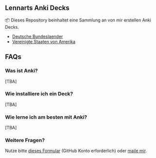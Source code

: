 ## Lennarts Anki Decks

:package: Dieses Repository beinhaltet eine Sammlung an von mir erstellen Anki Decks.

- [Deutsche Bundeslaender](https://github.com/loelschlaeger/ankidecks/tree/master/Bundesl%C3%A4nder)
- [Vereinigte Staaten von Amerika](https://github.com/loelschlaeger/ankidecks/tree/master/Vereinigte%20Staaten)

## FAQs

### Was ist Anki?

[TBA]

### Wie installiere ich ein Deck?

[TBA]

### Wie lerne ich am besten mit Anki?

[TBA]

### Weitere Fragen?

Nutze bitte [dieses Formular](https://github.com/loelschlaeger/ankidecks/issues/new?assignees=&labels=Frage&template=question.md) (GitHub Konto erforderlich) oder [maile mir](mailto:oelschlaeger.lennart@gmail.com?subject=Anki%20Decks). 
